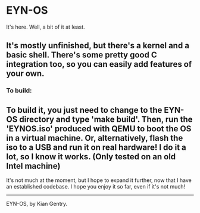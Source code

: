 # EYN-OS

It's here. Well, a bit of it at least.

It's mostly unfinished, but there's a kernel and a basic shell. There's some pretty good C integration too, so you can easily add features of your own.
---

### To build:

To build it, you just need to change to the EYN-OS directory and type 'make build'. Then, run the 'EYNOS.iso' produced with QEMU to boot the OS in a virtual machine.
Or, alternatively, flash the iso to a USB and run it on real hardware! I do it a lot, so I know it works. (Only tested on an old Intel machine)
---

It's not much at the moment, but I hope to expand it further, now that I have an established codebase.
I hope you enjoy it so far, even if it's not much!

---

EYN-OS, by Kian Gentry.